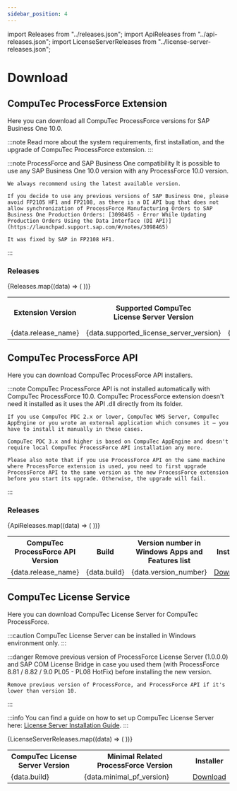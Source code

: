 ```yaml
---
sidebar_position: 4
---
```


import Releases from "../releases.json";
import ApiReleases from "../api-releases.json";
import LicenseServerReleases from "../license-server-releases.json";

# Download

## CompuTec ProcessForce Extension

Here you can download all CompuTec ProcessForce versions for SAP Business One 10.0.

:::note
    Read more about the system requirements, first installation, and the upgrade of CompuTec ProcessForce extension.
:::

:::note ProcessForce and SAP Business One compatibility
    It is possible to use any SAP Business One 10.0 version with any ProcessForce 10.0 version.

    We always recommend using the latest available version.

    If you decide to use any previous versions of SAP Business One, please avoid FP2105 HF1 and FP2108, as there is a DI API bug that does not allow synchronization of ProcessForce Manufacturing Orders to SAP Business One Production Orders: [3098465 - Error While Updating Production Orders Using the Data Interface (DI API)](https://launchpad.support.sap.com/#/notes/3098465)

    It was fixed by SAP in FP2108 HF1.
:::

### Releases

<table>
  <tr>
    <th>Extension Version</th>
    <th>Supported CompuTec<br />License Server Version</th>
    <th>Build</th>
    <th>Release Date</th>
    <th>Installer for<br />Lightweight Deployment</th>
  </tr>
  {Releases.map((data) => (
    <tr>
      <td>{data.release_name}</td>
      <td>{data.supported_license_server_version}</td>
      <td>{data.build}</td>
      <td style={{ whiteSpace: "nowrap" }}>{data.release_date}</td>
      <td><a href={data.download_url}>Download</a></td>
    </tr>
  ))}
</table>

## CompuTec ProcessForce API

Here you can download CompuTec ProcessForce API installers.

:::note
    CompuTec ProcessForce API is not installed automatically with CompuTec ProcessForce 10.0. CompuTec ProcessForce extension doesn't need it installed as it uses the API .dll directly from its folder.

    If you use CompuTec PDC 2.x or lower, CompuTec WMS Server, CompuTec AppEngine or you wrote an external application which consumes it – you have to install it manually in these cases.

    CompuTec PDC 3.x and higher is based on CompuTec AppEngine and doesn't require local CompuTec ProcessForce API installation any more.

    Please also note that if you use ProcessForce API on the same machine where ProcessForce extension is used, you need to first upgrade ProcessForce API to the same version as the new ProcessForce extension before you start its upgrade. Otherwise, the upgrade will fail.
:::

### Releases

<table>
  <tr>
    <th>CompuTec ProcessForce API Version</th>
    <th>Build</th>
    <th>Version number in<br />Windows Apps and<br />Features list</th>
    <th>Installer</th>
  </tr>
  {ApiReleases.map((data) => (
    <tr>
      <td>{data.release_name}</td>
      <td>{data.build}</td>
      <td>{data.version_number}</td>
      <td><a href={data.download_url}>Download</a></td>
    </tr>
  ))}
</table>

## CompuTec License Service

Here you can download CompuTec License Server for CompuTec ProcessForce.

:::caution
    CompuTec License Server can be installed in Windows environment only.
:::

:::danger
    Remove previous version of ProcessForce License Server (1.0.0.0) and SAP COM License Bridge in case you used them (with ProcessForce 8.81 / 8.82 / 9.0 PL05 - PL08 HotFix) before installing the new version.

    Remove previous version of ProcessForce, and ProcessForce API if it's lower than version 10.
:::

:::info
    You can find a guide on how to set up CompuTec License Server here: [License Server Installation Guide](../administrator-guide/licensing/license-server/license-server-installation.md).
:::

<table>
  <tr>
    <th>CompuTec License Server Version</th>
    <th>Minimal Related ProcessForce Version</th>
    <th>Installer</th>
  </tr>
  {LicenseServerReleases.map((data) => (
    <tr>
      <td>{data.build}</td>
      <td>{data.minimal_pf_version}</td>
      <td><a href={data.download_url}>Download</a></td>
    </tr>
  ))}
</table>
